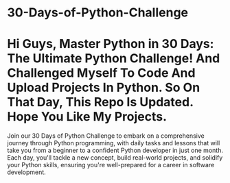 # 30-Days-of-Python-Challenge
<h1> Hi Guys, Master Python in 30 Days: The Ultimate Python Challenge! And Challenged Myself To Code And Upload Projects In Python. So On That Day, This Repo Is Updated. Hope You Like My Projects. </h1>

<p> Join our 30 Days of Python Challenge to embark on a comprehensive journey through Python programming, with daily tasks and lessons that will take you from a beginner to a confident Python developer in just one month. Each day, you'll tackle a new concept, build real-world projects, and solidify your Python skills, ensuring you're well-prepared for a career in software development.</p>
